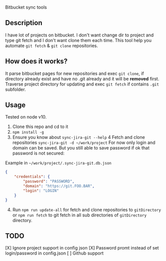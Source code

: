 Bitbucket sync tools

## Description

I have lot of projects on bitbucket.
I don't want change dir to project and type git fetch and I don't want clone them each time.
This tool help you automate `git fetch` & `git clone` repositories.

## How does it works?

It parse bitbucket pages for new repositories and exec `git clone`, if directory already exist and have no .git already and it will be **removed** first. Traverse project directory for updating and exec `git fetch` if contains `.git` subfolder.

## Usage

Tested on node v10.

1. Clone this repo and cd to it
2. `npm install -g`
3. Ensure you know about `sync-jira-git --help`
4 Fetch and clone repositories `sync-jira-git -d ~/work/project`
For now only login and domain can be saved. But you still able to save password if ok that password is not secured:

Example in `~/work/project/.sync-jira-git.db.json`
```json
{
    "credentials": {
        "password": "PASSWORD",
        "domain": "https://git.FOO.BAR",
        "login": "LOGIN"
    }
}
```
4. Run `npm run update-all` for fetch and clone repositories to `gitDirectory` or `npm run fetch` to git fetch in all sub directories of `gitDirectory` directory.

## TODO

[X] Ignore project support in config json
[X] Password promt instead of set login/password in config.json
[ ] Github support

